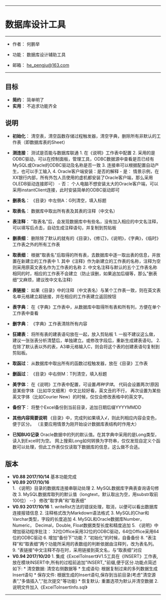 *******************************************************************************************
# 数据库设计工具

---

- 作者： 何鹏举
- 功能： 数据库设计辅助工具
    
- 邮箱： <he_pengju@163.com>

---
## 目标
* **简约**： 简单明了
* **实用**： 不追求功能齐全
                      
## 说明

- **初始化**： 清空表，清空函数存储过程触发器，清空字典，删除所有非默认的工作表（即数据库表的Sheet）

- **测连接**： 测试是否能与数据库联通
      1. 在《说明》工作表中配置
      2. 采用的是ODBC驱动，可以在控制面板，管理工具，ODBC数据源中查看是否已经有MySQL或Oracle的ODBC驱动及名称是否一致
      3. 连接串可以根据配置自动产生，也可以手工输入
      4. Oracle客户端安装：是否的解释
     	- 是： 情景示例，在XX银行内部，所有外包人员使用的虚机都安装了Oracle客户端，那么采用OLEDB驱动连接即可）
     	- 否： 个人电脑不想安装太大的Oracle客户端，可以采用instantClient连接，此时安装简单的ODBC驱动即可

- **删表名**： 《目录》中左侧A：G列清空，填入标题
- **取表名**： 数据库中取出所有表及其表的注释（中文名）

- **表注释**： "取表名"后，会发现数据库中有些名，没有加入相应的中文名注释，可以填写后点击，自动生成注释语句，并复制到剪贴板

- **删表细**： 删除除了默认的就有的《目录》，《修订》，《说明》，《字典》，《临时》工作表之外的所有工作表
- **取表细**： 根据"取表名"后取得的所有表，去数据库中逐一取出表的信息，并放置在新建立的工作表中
      1. 其中《注释》作为新建立的工作表的名称，注释为空则采用原英文表名作为工作表的名称
      2. 中文名注释与默认的五个工作表名称相同的时，相应的工作表不会建立（防止误删，如果追加后缀等，那么"删表细"又麻烦，建议改中文名注释）

- **表链接**： 如果《目录》中的注释（中文表名）与某个工作表一致，则在英文表名单元格建立超链接，并在相应的工作表建立返回按钮

- **表字典**： 在《字典》工作表中，从数据库中取得所有表和所有列，方便在单个工作表中查看
- **删字典**： 《字典》工作表清除所有内容

- **狂建表**： 将所有表的建表语句放在一起，放入剪贴板
      1. 一般不建议这么做，建议一张张表分析清楚后，单独建立。或修改字段后，重新生成建表语句。
      2. 在除了默认表以外的表，A3单元格输入C，则会将这个表的创建表语句复制到剪贴板。

- **取函过**： 从数据库中取出所有的函数过程触发器，放在《目录》工作表
- **删函过**： 《目录》中右侧M：T列清空，填入标题

- **美字体**： 在《说明》工作表中配置，可设置*两种字体*。
		代码会设置两次!原因是某些字体（比如华文细黑）中文比较好看，英文丑的不行，
		再次设置为某些英文字体（比如Courier New）的时候，仅仅会修改表格中的英文字。

- **备份下**： 将整个Excel备份到当前目录，追加日期后缀YYYYMMDD

- **其他内容简要说明**
	    《目录》中，完成列如果填入√，则此列相应内容会变色，便于区分。
		（主要应用情景为刚开始设计数据库表结构时作用大）

- **已知BUG记录**
    	Oracle数据中的列的默认值。在其字典中采用的是Long类型，读入到Excel时为空。
		网上搜索Long如何转换为字符串，仅仅发现自定义个函数可以处理，但此工作表仅仅读取下数据库的信息，这么做不合适。
## 版本

- **V0.88 2017/10/14**
	   基本功能完成
- **V0.89 2017/10/16**  
	  1. 《说明》目录的数据库连接串联动处理
	  2. MySQL数据库字典表查询语句修改
	  3. MySQL数据库取列的默认值（longtext，默认取出为空，用substr取前100位） --》 修改"取字典"和"取表细"	
- **V0.93 2017/10/16** 
	  1. writeRst方法的错误处理，取消，以便可以看出数据库连接报错信息
      2. 注释格式改为Markdown语法格式
      3. MySQL的Char和Varchar类型，字段的长度追加
      4. MySQL和Oracle数据库Number，Numeric， Decimal，Double, Float数据类型长度和精度追加
      5. 《说明》中增加驱动程序批注： 32位Office采用32位的ODBC驱动，64位Office采用64位的ODBC驱动
      6. 增加“备份下”功能
      7. “初始化”的时候，自备备份
      8. “表注释”和“取表细”两个功能所采用的表数组的判断依据由注释列，改为表名列。
      9. “表链接”中文注释不存在时，采用链接到英文名，与“取表细”对应
- **V0.94 2017/10/20**
      1. 集成《ExcelToInsert》V1.5工具在《INSERT》工作表,放在模块INSERT中,所有的过程前追加"INSERT_"前缀,便于区分.功能点简述如下:
	      * 清空数据: 清空右侧数据等
	      * 生成语句: 根据复制过来的多列数据生成Insert语句
	      * 保存文件: 根据生成的Insert语句,保存到当前目录(考虑"清空源表","多值插入","批次提交"等功能)
	      * 恢复默认: 重置选项为默认并清空数据
      2. 说明文件加入《ExcelToInsertInfo.sql》
*******************************************************************************************
